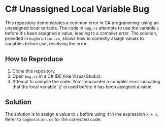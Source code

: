 # C# Unassigned Local Variable Bug

This repository demonstrates a common error in C# programming: using an unassigned local variable. The code in `bug.cs` attempts to use the variable `z` before it's been assigned a value, leading to a compiler error. The solution, provided in `bugSolution.cs`, shows how to correctly assign values to variables before use, resolving the error.

## How to Reproduce

1. Clone this repository.
2. Open `bug.cs` in a C# IDE (like Visual Studio).
3. Attempt to compile the code. You'll encounter a compiler error indicating that the local variable 'z' is used before it has been assigned a value.

## Solution

The solution is to assign a value to `z` before using it in the expression `x + z`. Refer to `bugSolution.cs` for the corrected code.